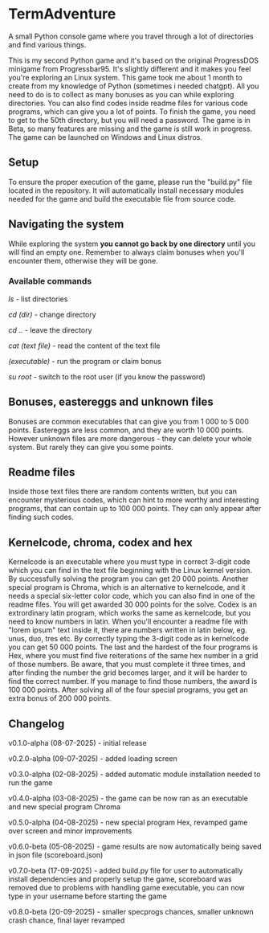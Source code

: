 # TermAdventure
A small Python console game where you travel through a lot of directories and find various things.

This is my second Python game and it's based on the original ProgressDOS minigame from Progressbar95. It's slightly different and it makes you feel you're exploring an Linux system. This game took me about 1 month to create from my knowledge of Python (sometimes i needed chatgpt). All you need to do is to collect as many bonuses as you can while exploring directories. You can also find codes inside readme files for various code programs, which can give you a lot of points. To finish the game, you need to get to the 50th directory, but you will need a password. The game is in Beta, so many features are missing and the game is still work in progress. The game can be launched on Windows and Linux distros.
## Setup
To ensure the proper execution of the game, please run the "build.py" file located in the repository. It will automatically install necessary modules needed for the game and build the executable file from source code.
## Navigating the system
While exploring the system **you cannot go back by one directory** until you will find an empty one. Remember to always claim bonuses when you'll encounter them, otherwise they will be gone.
### Available commands
_ls_ - list directories

_cd (dir)_ - change directory

_cd .._ - leave the directory

_cat (text file)_ - read the content of the text file

_(executable)_ - run the program or claim bonus

_su root_ - switch to the root user (if you know the password)
## Bonuses, eastereggs and unknown files
Bonuses are common executables that can give you from 1 000 to 5 000 points. Eastereggs are less common, and they are worth 10 000 points. However unknown files are more dangerous - they can delete your whole system. But rarely they can give you some points.
## Readme files
Inside those text files there are random contents written, but you can encounter mysterious codes, which can hint to more worthy and interesting programs, that can contain up to 100 000 points. They can only appear after finding such codes.
## Kernelcode, chroma, codex and hex
Kernelcode is an executable where you must type in correct 3-digit code which you can find in the text file beginning with the Linux kernel version. By successfully solving the program you can get 20 000 points. Another special program is Chroma, which is an alternative to kernelcode, and it needs a special six-letter color code, which you can also find in one of the readme files. You will get awarded 30 000 points for the solve. Codex is an extrordinary latin program, which works the same as kernelcode, but you need to know numbers in latin. When you'll encounter a readme file with "lorem ipsum" text inside it, there are numbers written in latin below, eg. unus, duo, tres etc. By correctly typing the 3-digit code as in kernelcode you can get 50 000 points. The last and the hardest of the four programs is Hex, where you must find five reiterations of the same hex number in a grid of those numbers. Be aware, that you must complete it three times, and after finding the number the grid becomes larger, and it will be harder to find the correct number. If you manage to find those numbers, the award is 100 000 points. After solving all of the four special programs, you get an extra bonus of 200 000 points.
## Changelog
v0.1.0-alpha (08-07-2025) - initial release

v0.2.0-alpha (09-07-2025) - added loading screen

v0.3.0-alpha (02-08-2025) - added automatic module installation needed to run the game

v0.4.0-alpha (03-08-2025) - the game can be now ran as an executable and new special program Chroma

v0.5.0-alpha (04-08-2025) - new special program Hex, revamped game over screen and minor improvements

v0.6.0-beta (05-08-2025) - game results are now automatically being saved in json file (scoreboard.json)

v0.7.0-beta (17-09-2025) - added build.py file for user to automatically install dependencies and properly setup the game, scoreboard was removed due to problems with handling game executable, you can now type in your username before starting the game

v0.8.0-beta (20-09-2025) - smaller specprogs chances, smaller unknown crash chance, final layer revamped